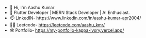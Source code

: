 - 👋 Hi, I'm Aashu Kumar
- 🏫 Flutter Developer | MERN Stack Developer | AI Enthusiast.
- 📫 LinkedIN- https://www.linkedin.com/in/aashu-kumar-apr2004/
- 🧑‍💻 Leetcode- https://leetcode.com/aashu_kmr/
- 🕸️ Portfolio- https://my-portfolio-kappa-ivory.vercel.app/

<!---
Robino0aashu/Robino0aashu is a ✨ special ✨ repository because its `README.md` (this file) appears on your GitHub profile.
You can click the Preview link to take a look at your changes.
--->
